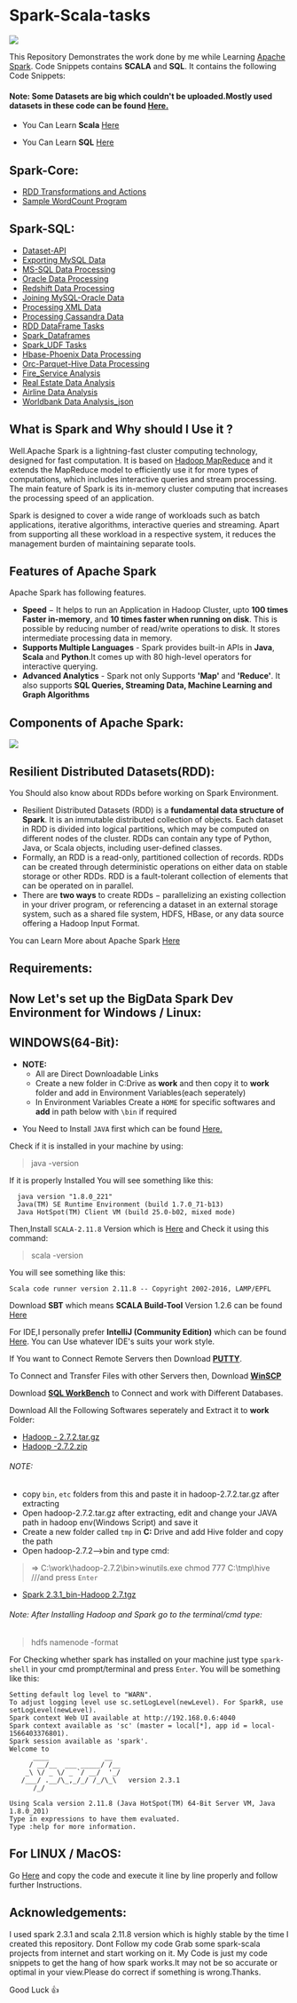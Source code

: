 # Spark-Scala-tasks

![](https://github.com/i-m-aravind/spark-scala-tasks/blob/master/Apache%20Spark%20Logo.png)

This Repository Demonstrates the work done by me while Learning [Apache Spark](http://spark.apache.org/). Code Snippets contains **SCALA** and **SQL**. It contains the following Code Snippets:

#### Note: Some Datasets are big which couldn't be uploaded.Mostly used datasets in these code can be found [Here.](https://github.com/i-m-aravind/spark-scala-tasks/tree/master/Datasets)

- You Can Learn **Scala** [Here](https://twitter.github.io/scala_school/)

- You Can Learn **SQL** [Here](https://www.w3schools.com/sql/)

## Spark-Core:
* [RDD Transformations and Actions](https://github.com/i-m-aravind/spark-scala-tasks/blob/master/sparkcore/RDDTransformationsActions.scala)
* [Sample WordCount Program](https://github.com/i-m-aravind/spark-scala-tasks/blob/master/sparkcore/wordcount.scala)

## Spark-SQL:
* [Dataset-API](https://github.com/i-m-aravind/spark-scala-tasks/blob/master/sparksql/Dataset-API.scala)
* [Exporting MySQL Data](https://github.com/i-m-aravind/spark-scala-tasks/blob/master/sparksql/Export_MySql_data.scala)
* [MS-SQL Data Processing](https://github.com/i-m-aravind/spark-scala-tasks/blob/master/sparksql/get_MSSqlData.scala)
* [Oracle Data Processing](https://github.com/i-m-aravind/spark-scala-tasks/blob/master/sparksql/get_Oracledata.scala)
* [Redshift Data Processing](https://github.com/i-m-aravind/spark-scala-tasks/blob/master/sparksql/get_Redshiftdata.scala)
* [Joining MySQL-Oracle Data](https://github.com/i-m-aravind/spark-scala-tasks/blob/master/sparksql/join_MySql-Oracle_Data.scala)
* [Processing XML Data](https://github.com/i-m-aravind/spark-scala-tasks/blob/master/sparksql/process_XML_data.scala)
* [Processing Cassandra Data](https://github.com/i-m-aravind/spark-scala-tasks/blob/master/sparksql/process_cassandra_data.scala)
* [RDD DataFrame Tasks](https://github.com/i-m-aravind/spark-scala-tasks/blob/master/sparksql/rdd_dataframe_tasks.scala)
* [Spark_Dataframes](https://github.com/i-m-aravind/spark-scala-tasks/blob/master/sparksql/spark_dataframes.scala)
* [Spark_UDF Tasks](https://github.com/i-m-aravind/spark-scala-tasks/blob/master/sparksql/spark_udf_tasks.scala)
* [Hbase-Phoenix Data Processing](https://github.com/i-m-aravind/spark-scala-tasks/blob/master/sparksql/Hbase-pheonix_data.scala)
* [Orc-Parquet-Hive Data Processing](https://github.com/i-m-aravind/spark-scala-tasks/blob/master/sparksql/Orc-Parquet-Hive_Data.scala)
* [Fire_Service Analysis](https://github.com/i-m-aravind/spark-scala-tasks/blob/master/sparksql/Fire_Dept_Call_Service_analysis_POC.scala)
* [Real Estate Data Analysis](https://github.com/i-m-aravind/spark-scala-tasks/blob/master/sparksql/RealEstate_data_analysis.scala)
* [Airline Data Analysis](https://github.com/i-m-aravind/spark-scala-tasks/blob/master/sparksql/airlinedataanalysis_csv.scala)
* [Worldbank Data Analysis_json](https://github.com/i-m-aravind/spark-scala-tasks/blob/master/sparksql/worldbankdatanalysis_json.scala)


## What is Spark and Why should I Use it ?

Well.Apache Spark is a lightning-fast cluster computing technology, designed for fast computation. It is based on [Hadoop MapReduce](https://data-flair.training/blogs/hadoop-mapreduce-tutorial/) and it extends the MapReduce model to efficiently use it for more types of computations, which includes interactive queries and stream processing. The main feature of Spark is its in-memory cluster computing that increases the processing speed of an application.

Spark is designed to cover a wide range of workloads such as batch applications, iterative algorithms, interactive queries and streaming. Apart from supporting all these workload in a respective system, it reduces the management burden of maintaining separate tools.

## Features of Apache Spark

Apache Spark has following features.
- **Speed** − It helps to run an Application in Hadoop Cluster, upto **100 times Faster in-memory**, and **10 times faster when running   on disk**. This is possible by reducing number of read/write operations to disk. It stores intermediate processing data in memory.
- **Supports Multiple Languages** - Spark provides built-in APIs in **Java**, **Scala** and **Python**.It comes up with 80 high-level     operators for interactive querying.
- **Advanced Analytics** - Spark not only Supports **'Map'** and **'Reduce'**. It also supports **SQL Queries, Streaming Data, Machine   Learning and Graph Algorithms**

## Components of Apache Spark:
![](https://github.com/i-m-aravind/spark-scala-tasks/blob/master/apache-spark-ecosystem-components.jpg)

## Resilient Distributed Datasets(RDD):

You Should also know about RDDs before working on Spark Environment. 
- Resilient Distributed Datasets (RDD) is a **fundamental data structure of Spark**. It is an immutable distributed collection of objects.     Each dataset in RDD is divided into logical partitions, which may be computed on different nodes of the cluster. RDDs can contain any   type of Python, Java, or Scala objects, including user-defined classes.
- Formally, an RDD is a read-only, partitioned collection of records. RDDs can be created through deterministic operations on either       data on stable storage or other RDDs. RDD is a fault-tolerant collection of elements that can be operated on in parallel.
- There are **two ways** to create RDDs − parallelizing an existing collection in your driver program, or referencing a dataset in an     external storage system, such as a shared file system, HDFS, HBase, or any data source offering a Hadoop Input Format.

You can Learn More about Apache Spark [Here](https://data-flair.training/blogs/spark-tutorial/)

## Requirements:
## Now Let's set up the BigData Spark Dev Environment for Windows / Linux:

## WINDOWS(64-Bit): 
- **NOTE:** 
    - All are Direct Downloadable Links
    - Create a new folder in C:Drive as **work** and then copy it to **work** folder and add in Environment Variables(each seperately)
    - In Environment Variables Create a `HOME` for specific softwares and **add** in path below with `\bin` if required

* You Need to Install `JAVA` first which can be found [Here.](https://www.oracle.com/technetwork/java/javase/downloads/jdk8-downloads-2133151.html)

 Check if it is installed in your machine by using:

> java -version

If it is properly Installed You will see something like this:

```  
  java version "1.8.0_221" 
  Java(TM) SE Runtime Environment (build 1.7.0_71-b13) 
  Java HotSpot(TM) Client VM (build 25.0-b02, mixed mode)
```

Then,Install `SCALA-2.11.8` Version which is [Here](https://downloads.lightbend.com/scala/2.11.8/scala-2.11.8.msi) and Check it using
this command:

> scala -version

You will see something like this:

```
Scala code runner version 2.11.8 -- Copyright 2002-2016, LAMP/EPFL
```

Download **SBT** which means **SCALA Build-Tool** Version 1.2.6 can be found [Here](https://piccolo.link/sbt-1.2.6.msi)

For IDE,I personally prefer **IntelliJ (Community Edition)** which can be found [Here](https://www.jetbrains.com/idea/download/download-thanks.html?platform=windows&code=IIC). You can Use whatever IDE's suits your work style.

If You want to Connect Remote Servers then Download [**PUTTY**](https://the.earth.li/~sgtatham/putty/latest/w64/putty-64bit-0.70-installer.msi).

To Connect and Transfer Files with other Servers then, Download [**WinSCP**](https://winscp.net/download/WinSCP-5.13.5-Setup.exe)

Download [**SQL WorkBench**](https://www.sql-workbench.eu/archive/Workbench-Build123.zip) to Connect and work with Different Databases. 

Download All the Following Softwares seperately and Extract it to **work** Folder:
- [Hadoop - 2.7.2.tar.gz](https://archive.apache.org/dist/hadoop/core/hadoop-2.7.2/hadoop-2.7.2.tar.gz)
- [Hadoop -2.7.2.zip](https://drive.google.com/file/d/1gaTqmmnvPUJTXnnckpEYFrRsyLFZroex/view?usp=sharing_eip&ts=5a79a2ec)
###### NOTE: 
 * copy `bin`, `etc` folders from this and paste it in hadoop-2.7.2.tar.gz after extracting
 * Open hadoop-2.7.2.tar.gz after extracting, edit and change your JAVA path in hadoop env(Windows Script) and save it 
 * Create a new folder called `tmp` in **C:** Drive and add Hive folder and copy the path
 * Open hadoop-2.7.2-->bin and type cmd:
 > => C:\work\hadoop-2.7.2\bin>winutils.exe  chmod 777  C:\tmp\hive      ///and press `Enter`

- [Spark 2.3.1_bin-Hadoop 2.7.tgz](http://mirrors.estointernet.in/apache/spark/spark-2.3.1/spark-2.3.1-bin-hadoop2.7.tgz) 
###### Note: After Installing Hadoop and Spark go to the terminal/cmd type:

> hdfs namenode -format

For Checking whether spark has installed on your machine just type `spark-shell` in your cmd prompt/terminal and press `Enter`.
You will be something like this:

```
Setting default log level to "WARN".
To adjust logging level use sc.setLogLevel(newLevel). For SparkR, use setLogLevel(newLevel).
Spark context Web UI available at http://192.168.0.6:4040
Spark context available as 'sc' (master = local[*], app id = local-1566403376801).
Spark session available as 'spark'.
Welcome to
      ____              __
     / __/__  ___ _____/ /__
    _\ \/ _ \/ _ `/ __/  '_/
   /___/ .__/\_,_/_/ /_/\_\   version 2.3.1
      /_/

Using Scala version 2.11.8 (Java HotSpot(TM) 64-Bit Server VM, Java 1.8.0_201)
Type in expressions to have them evaluated.
Type :help for more information.
```
## For LINUX / MacOS:

Go [Here](https://github.com/i-m-aravind/spark-scala-tasks/blob/master/hadoop%20spark%20ecosystem%20installation%20in%20Ubuntu.txt) and copy the code and execute it line by line properly and follow further Instructions.


## Acknowledgements:
I used spark 2.3.1 and scala 2.11.8 version which is highly stable by the time I created this repository. Dont Follow my code Grab some spark-scala projects from internet and start working on it. My Code is just my code snippets to get the hang of how spark works.It may not be so accurate or optimal in your view.Please do correct if something is wrong.Thanks.


Good Luck :thumbsup:
